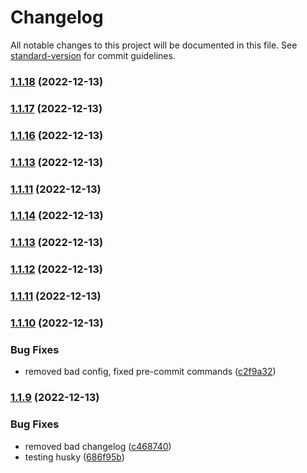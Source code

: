 # Changelog

All notable changes to this project will be documented in this file. See [standard-version](https://github.com/conventional-changelog/standard-version) for commit guidelines.

### [1.1.18](https://github.com/Espruino-Tooling/espruino-tools/compare/v1.1.17...v1.1.18) (2022-12-13)

### [1.1.17](https://github.com/Espruino-Tooling/espruino-tools/compare/v1.1.16...v1.1.17) (2022-12-13)

### [1.1.16](https://github.com/Espruino-Tooling/espruino-tools/compare/v1.1.14...v1.1.16) (2022-12-13)

### [1.1.13](https://github.com/Espruino-Tooling/espruino-tools/compare/v1.1.14...v1.1.13) (2022-12-13)

### [1.1.11](https://github.com/Espruino-Tooling/espruino-tools/compare/v1.1.14...v1.1.11) (2022-12-13)

### [1.1.14](https://github.com/Espruino-Tooling/espruino-tools/compare/v1.1.13...v1.1.14) (2022-12-13)

### [1.1.13](https://github.com/Espruino-Tooling/espruino-tools/compare/v1.1.12...v1.1.13) (2022-12-13)

### [1.1.12](https://github.com/Espruino-Tooling/espruino-tools/compare/v1.1.11...v1.1.12) (2022-12-13)

### [1.1.11](https://github.com/Espruino-Tooling/espruino-tools/compare/v1.1.10...v1.1.11) (2022-12-13)

### [1.1.10](https://github.com/Espruino-Tooling/espruino-tools/compare/v1.1.9...v1.1.10) (2022-12-13)


### Bug Fixes

* removed bad config, fixed pre-commit commands ([c2f9a32](https://github.com/Espruino-Tooling/espruino-tools/commit/c2f9a32d3e0902a3995eab556de5b5fa7d7ab321))

### [1.1.9](https://github.com/Espruino-Tooling/espruino-tools/compare/v1.1.231...v1.1.9) (2022-12-13)


### Bug Fixes

* removed bad changelog ([c468740](https://github.com/Espruino-Tooling/espruino-tools/commit/c46874034296c092ffdce6781c7002fd3e7740bb))
* testing husky ([686f95b](https://github.com/Espruino-Tooling/espruino-tools/commit/686f95b2367eb95ec3d397c521dd237f4f6a65d1))
